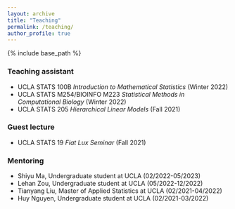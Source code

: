 ```yaml
---
layout: archive
title: "Teaching"
permalink: /teaching/
author_profile: true
---
```


{% include base_path %}

### Teaching assistant
- UCLA STATS 100B *Introduction to Mathematical Statistics* (Winter 2022)
- UCLA STATS M254/BIOINFO M223 *Statistical Methods in Computational Biology* (Winter 2022)
- UCLA STATS 205 *Hierarchical Linear Models* (Fall 2021)

### Guest lecture
- UCLA STATS 19 *Fiat Lux Seminar* (Fall 2021)

### Mentoring
- Shiyu Ma, Undergraduate student at UCLA (02/2022-05/2023)
- Lehan Zou, Undergraduate student at UCLA (05/2022-12/2022)
- Tianyang Liu, Master of Applied Statistics at UCLA (02/2021-04/2022)
- Huy Nguyen, Undergraduate student at UCLA (02/2021-03/2022)